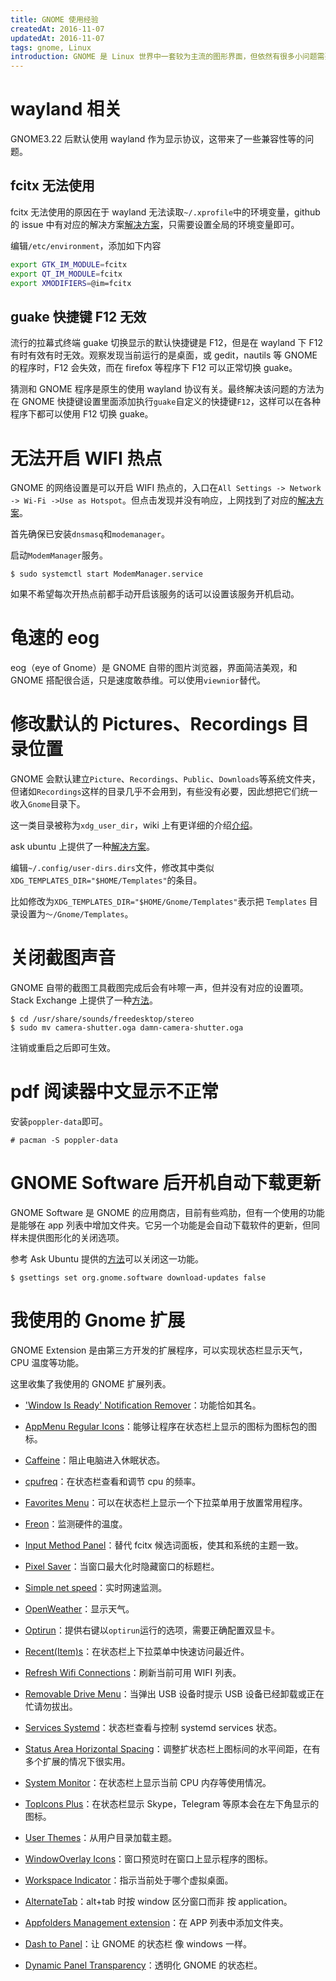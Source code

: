 ```yaml
---
title: GNOME 使用经验
createdAt: 2016-11-07
updatedAt: 2016-11-07
tags: gnome, Linux
introduction: GNOME 是 Linux 世界中一套较为主流的图形界面，但依然有很多小问题需要 hack。这里记录了一些我个人使用 GNOME 中遇到的问题与解决方案。
---
```


# wayland 相关

GNOME3.22 后默认使用 wayland 作为显示协议，这带来了一些兼容性等的问题。

## fcitx 无法使用

fcitx 无法使用的原因在于 wayland 无法读取`~/.xprofile`中的环境变量，github 的 issue 中有对应的解决方案[解决方案](https://github.com/fcitx/fcitx/issues/230)，只需要设置全局的环境变量即可。

编辑`/etc/environment`，添加如下内容

```bash
export GTK_IM_MODULE=fcitx
export QT_IM_MODULE=fcitx
export XMODIFIERS=@im=fcitx
```

## guake 快捷键 F12 无效

流行的拉幕式终端 guake 切换显示的默认快捷键是 F12，但是在 wayland 下 F12 有时有效有时无效。观察发现当前运行的是桌面，或 gedit，nautils 等 GNOME 的程序时，F12 会失效，而在 firefox 等程序下 F12 可以正常切换 guake。

猜测和 GNOME 程序是原生的使用 wayland 协议有关。最终解决该问题的方法为在 GNOME 快捷键设置里面添加执行`guake`自定义的快捷键`F12`，这样可以在各种程序下都可以使用 F12 切换 guake。

# 无法开启 WIFI 热点

GNOME 的网络设置是可以开启 WIFI 热点的，入口在`All Settings -> Network -> Wi-Fi ->Use as Hotspot`。但点击发现并没有响应，上网找到了对应的[解决方案](https://forum.antergos.com/topic/2258/solved-can-t-create-a-hotspot/)。

首先确保已安装`dnsmasq`和`modemanager`。

启动`ModemManager`服务。

```shell
$ sudo systemctl start ModemManager.service
```

如果不希望每次开热点前都手动开启该服务的话可以设置该服务开机启动。

# 龟速的 eog

eog（eye of Gnome）是 GNOME 自带的图片浏览器，界面简洁美观，和 GNOME 搭配很合适，只是速度敢恭维。可以使用`viewnior`替代。

# 修改默认的 Pictures、Recordings 目录位置

GNOME 会默认建立`Picture`、`Recordings`、`Public`、`Downloads`等系统文件夹，但诸如`Recordings`这样的目录几乎不会用到，有些没有必要，因此想把它们统一收入`Gnome`目录下。

这一类目录被称为`xdg_user_dir`，wiki 上有更详细的介绍[介绍](https://wiki.archlinux.org/index.php/XDG_user_directories)。

ask ubuntu 上提供了一种[解决方案](http://askubuntu.com/questions/18103/how-can-i-change-the-default-location-of-content-directories-eg-pictures-templ)。

编辑`~/.config/user-dirs.dirs`文件，修改其中类似`XDG_TEMPLATES_DIR="$HOME/Templates"`的条目。

比如修改为`XDG_TEMPLATES_DIR="$HOME/Gnome/Templates"`表示把 `Templates` 目录设置为`～/Gnome/Templates`。

# 关闭截图声音

GNOME 自带的截图工具截图完成后会有咔嚓一声，但并没有对应的设置项。Stack Exchange 上提供了一种[方法](http://unix.stackexchange.com/questions/93368/how-can-i-disable-the-shutter-sound-of-gnome-screenshot)。

```shell
$ cd /usr/share/sounds/freedesktop/stereo
$ sudo mv camera-shutter.oga damn-camera-shutter.oga
```

注销或重启之后即可生效。

# pdf 阅读器中文显示不正常

安装`poppler-data`即可。

```shell
# pacman -S poppler-data
```

# GNOME Software 后开机自动下载更新

GNOME Software 是 GNOME 的应用商店，目前有些鸡肋，但有一个使用的功能是能够在 app 列表中增加文件夹。它另一个功能是会自动下载软件的更新，但同样未提供图形化的关闭选项。

参考 Ask Ubuntu 提供的[方法](http://askubuntu.com/questions/773874/disable-gnome-softwares-notification-bubble-notify-osd-for-available-updates)可以关闭这一功能。

```shell
$ gsettings set org.gnome.software download-updates false
```

# 我使用的 Gnome 扩展

GNOME Extension 是由第三方开发的扩展程序，可以实现状态栏显示天气，CPU 温度等功能。

这里收集了我使用的 GNOME 扩展列表。

- ['Window Is Ready' Notification Remover](https://extensions.gnome.org/extension/1007/window-is-ready-notification-remover/)：功能恰如其名。

- [AppMenu Regular Icons](https://extensions.gnome.org/extension/970/appmenu-regular-icons/)：能够让程序在状态栏上显示的图标为图标包的图标。

- [Caffeine](https://extensions.gnome.org/extension/517/caffeine/)：阻止电脑进入休眠状态。

- [cpufreq](https://extensions.gnome.org/extension/1082/cpufreq/)：在状态栏查看和调节 cpu 的频率。

- [Favorites Menu](https://extensions.gnome.org/extension/115/favorites-menu/)：可以在状态栏上显示一个下拉菜单用于放置常用程序。

- [Freon](https://extensions.gnome.org/extension/841/freon/)：监测硬件的温度。

- [Input Method Panel](https://extensions.gnome.org/extension/261/kimpanel/)：替代 fcitx 候选词面板，使其和系统的主题一致。

- [Pixel Saver](https://extensions.gnome.org/extension/723/pixel-saver/)：当窗口最大化时隐藏窗口的标题栏。

- [Simple net speed](https://extensions.gnome.org/extension/1085/simple-net-speed/)：实时网速监测。

- [OpenWeather](https://extensions.gnome.org/extension/750/openweather/)：显示天气。

- [Optirun](https://extensions.gnome.org/extension/985/optirun/)：提供右键以`optirun`运行的选项，需要正确配置双显卡。

- [Recent(Item)s](https://extensions.gnome.org/extension/977/recent-items/)：在状态栏上下拉菜单中快速访问最近件。

- [Refresh Wifi Connections](https://extensions.gnome.org/extension/905/refresh-wifi-connections/)：刷新当前可用 WIFI 列表。

- [Removable Drive Menu](https://extensions.gnome.org/extension/7/removable-drive-menu/)：当弹出 USB 设备时提示 USB 设备已经卸载或正在忙请勿拔出。

- [Services Systemd](https://extensions.gnome.org/extension/1034/services-systemd/)：状态栏查看与控制 systemd services 状态。

- [Status Area Horizontal Spacing](https://extensions.gnome.org/extension/355/status-area-horizontal-spacing/)：调整扩状态栏上图标间的水平间距，在有多个扩展的情况下很实用。

- [System Monitor](https://extensions.gnome.org/extension/1064/system-monitor/)：在状态栏上显示当前 CPU 内存等使用情况。

- [TopIcons Plus](https://extensions.gnome.org/extension/1031/topicons/)：在状态栏显示 Skype，Telegram 等原本会在左下角显示的图标。

- [User Themes](https://extensions.gnome.org/extension/19/user-themes/)：从用户目录加载主题。

- [WindowOverlay Icons](https://extensions.gnome.org/extension/302/windowoverlay-icons/)：窗口预览时在窗口上显示程序的图标。

- [Workspace Indicator](https://extensions.gnome.org/extension/21/workspace-indicator/)：指示当前处于哪个虚拟桌面。

- [AlternateTab](https://extensions.gnome.org/extension/15/alternatetab/)：alt+tab 时按 window 区分窗口而非 按 application。

- [Appfolders Management extension](https://extensions.gnome.org/extension/1217/appfolders-manager/)：在 APP 列表中添加文件夹。

- [Dash to Panel](https://extensions.gnome.org/extension/1160/dash-to-panel/)：让 GNOME 的状态栏 像 windows 一样。

- [Dynamic Panel Transparency](https://extensions.gnome.org/extension/1011/dynamic-panel-transparency/)：透明化 GNOME 的状态栏。
